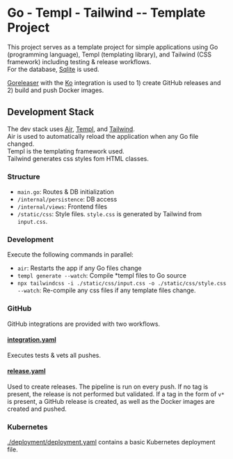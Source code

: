 # Go - Templ - Tailwind -- Template Project

This project serves as a template project for simple applications using Go (programming language), Templ (templating library), and Tailwind (CSS framework) including testing & release workflows.\
For the database, [Sqlite][sqlite] is used.

[Goreleaser][goreleaser] with the [Ko][ko] integration is used to 1) create GitHub releases and 2) build and push Docker images.

## Development Stack

The dev stack uses [Air][air], [Templ][templ], and [Tailwind][tailwind]. \
Air is used to automatically reload the application when any Go file changed. \
Templ is the templating framework used.\
Tailwind generates css styles fom HTML classes.

### Structure

* `main.go`: Routes & DB initialization
* `/internal/persistence`: DB access
* `/internal/views`: Frontend files
* `/static/css`: Style files. `style.css` is generated by Tailwind from `input.css`.

### Development
Execute the following commands in parallel:

* `air`: Restarts the app if any Go files change
* `templ generate --watch`: Compile *templ files to Go source
* `npx tailwindcss -i ./static/css/input.css -o ./static/css/style.css --watch`: Re-compile any css files if any template files change.

### GitHub
GitHub integrations are provided with two workflows.

#### [integration.yaml](./github/workflows/integration.yaml)
Executes tests & vets all pushes.

#### [release.yaml](./github/workflows/release.yaml)
Used to create releases. The pipeline is run on every push. If no tag is present, the release is not performed but validated.
If a tag in the form of `v*` is present, a GitHub release is created, as well as the Docker images are created and pushed.

### Kubernetes

[./deployment/deployment.yaml](./deployment/deployment.yaml) contains a basic Kubernetes deployment file.


[goreleaser]: https://goreleaser.com/
[ko]: https://ko.build/
[sqlite]: https://www.sqlite.org/
[air]: https://github.com/air-verse/air
[templ]: https://templ.guide/
[tailwind]: https://tailwindcss.com/
